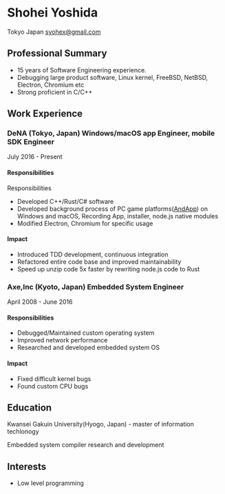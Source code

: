 # Shohei Yoshida

Tokyo Japan
syohex@gmail.com

## Professional Summary

- 15 years of Software Engineering experience.
- Debugging large product software, Linux kernel, FreeBSD, NetBSD, Electron, Chromium etc
- Strong proficient in C/C++

## Work Experience

### DeNA (Tokyo, Japan) Windows/macOS app Engineer, mobile SDK Engineer

July 2016 - Present

#### Responsibilities

Responsibilities
- Developed C++/Rust/C# software
- Developed background process of PC game platforms([AndApp](https://www.andapp.jp/)) on Windows and macOS, Recording App, installer, node.js native modules
- Modified Electron, Chromium for specific usage

#### Impact

- Introduced TDD development, continuous integration
- Refactored entire code base and improved maintainability
- Speed up unzip code 5x faster by rewriting node.js code to Rust


### Axe,Inc (Kyoto, Japan) Embedded System Engineer

April 2008 - June 2016

#### Responsibilities

- Debugged/Maintained custom operating system
- Improved network performance
- Researched and developed embedded system OS

#### Impact

- Fixed difficult kernel bugs
- Found custom CPU bugs

## Education

Kwansei Gakuin University(Hyogo, Japan) - master of information techlonogy

Embedded system compiler research and development

## Interests

- Low level programming
